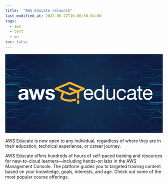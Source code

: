 ```yaml
---
title:  "AWS Educate relaunch"
last_modified_at: 2022-06-22T16:00:58-04:00
tags:
  - aws
  - cert
  - en
toc: false
---
```


[![](/assets/images/posts/2022-06-22-educate-relaunch.png)](https://aws.amazon.com/education/awseducate/)

AWS Educate is now open to any individual, regardless of where they are in their education, technical experience, or career journey.

AWS Educate offers hundreds of hours of self-paced training and resources for new-to-cloud learners—including hands-on labs in the AWS Management Console. The platform guides you to targeted training content based on your knowledge, goals, interests, and age. Check out some of the most popular course offerings.

<div data-iframe-width="400" data-iframe-height="270" data-share-badge-id="cf8462b9-62a8-4d64-8057-a1bce86035f5" data-share-badge-host="https://www.credly.com"></div><script type="text/javascript" async src="//cdn.credly.com/assets/utilities/embed.js"></script>

<div data-iframe-width="400" data-iframe-height="270" data-share-badge-id="d504c5bc-042b-4b17-9ccb-ef27f88c5580" data-share-badge-host="https://www.credly.com"></div><script type="text/javascript" async src="//cdn.credly.com/assets/utilities/embed.js"></script>
